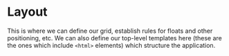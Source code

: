 # Layout

This is where we can define our grid, establish rules for floats and other
positioning, etc. We can also define our top-level templates here (these
are the ones which include `<html>` elements) which structure the application.